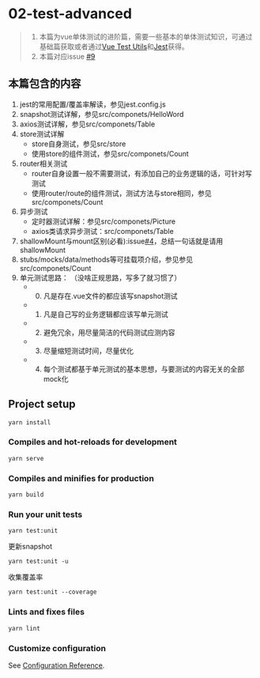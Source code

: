 # 02-test-advanced
> 1. 本篇为vue单体测试的进阶篇，需要一些基本的单体测试知识，可通过基础篇获取或者通过[Vue Test Utils](https://vue-test-utils.vuejs.org/zh/)和[Jest](https://jestjs.io/docs/en/getting-started)获得。
> 2. 本篇对应issue [#9](https://github.com/holylovelqq/vue-unit-test-with-jest/issues/9)

## 本篇包含的内容
1. jest的常用配置/覆盖率解读，参见jest.config.js
2. snapshot测试详解，参见src/componets/HelloWord
3. axios测试详解，参见src/componets/Table
4. store测试详解
   - store自身测试，参见src/store
   - 使用store的组件测试，参见src/componets/Count
5. router相关测试
   - router自身设置一般不需要测试，有添加自己的业务逻辑的话，可针对写测试
   - 使用router/route的组件测试，测试方法与store相同，参见src/componets/Count
6. 异步测试
   - 定时器测试详解：参见src/componets/Picture
   - axios类请求异步测试：src/componets/Table
7. shallowMount与mount区别(必看):issue[#4](https://github.com/holylovelqq/vue-unit-test-with-jest/issues/4)，总结一句话就是请用shallowMount
8. stubs/mocks/data/methods等可挂载项介绍，参见参见src/componets/Count
9. 单元测试思路： （没啥正规思路，写多了就习惯了）
   - 0. 凡是存在.vue文件的都应该写snapshot测试
   - 1. 凡是自己写的业务逻辑都应该写单元测试
   - 2. 避免冗余，用尽量简洁的代码测试应测内容
   - 3. 尽量缩短测试时间，尽量优化
   - 4. 每个测试都基于单元测试的基本思想，与要测试的内容无关的全部mock化

## Project setup
```
yarn install
```

### Compiles and hot-reloads for development
```
yarn serve
```

### Compiles and minifies for production
```
yarn build
```

### Run your unit tests
```
yarn test:unit
```
更新snapshot
```
yarn test:unit -u
```
收集覆盖率
```
yarn test:unit --coverage
```

### Lints and fixes files
```
yarn lint
```

### Customize configuration
See [Configuration Reference](https://cli.vuejs.org/config/).
